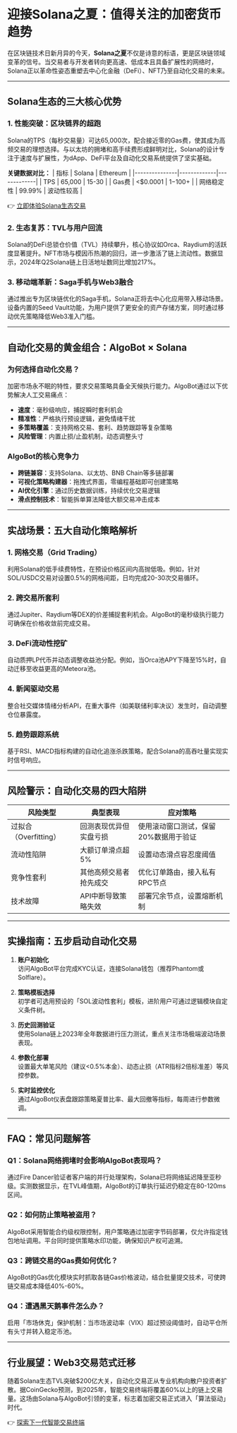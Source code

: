 # 迎接Solana之夏：值得关注的加密货币趋势

在区块链技术日新月异的今天，**Solana之夏**不仅是诗意的标语，更是区块链领域变革的信号。当交易者与开发者转向更高速、低成本且具备扩展性的网络时，Solana正以革命性姿态重塑去中心化金融（DeFi）、NFT乃至自动化交易的未来。

---

## Solana生态的三大核心优势

### 1. **性能突破：区块链界的超跑**
Solana的TPS（每秒交易量）可达65,000次，配合接近零的Gas费，使其成为高频交易的理想选择。与以太坊的拥堵和高手续费形成鲜明对比，Solana的设计专注于速度与扩展性，为dApp、DeFi平台及自动化交易系统提供了坚实基础。

**关键数据对比：**
| 指标          | Solana       | Ethereum     |
|---------------|-------------|-------------|
| TPS           | 65,000       | 15-30        |
| Gas费         | <$0.0001    | $1-$100+     |
| 网络稳定性    | 99.99%      | 波动性较高   |

👉 [立即体验Solana生态交易](https://bit.ly/okx_welcome)

### 2. **生态复苏：TVL与用户回流**
Solana的DeFi总锁仓价值（TVL）持续攀升，核心协议如Orca、Raydium的活跃度显著提升。NFT市场与模因币热潮的回归，进一步激活了链上流动性。数据显示，2024年Q2Solana链上日活地址数同比增加217%。

### 3. **移动端革新：Saga手机与Web3融合**
通过推出专为区块链优化的Saga手机，Solana正将去中心化应用带入移动场景。设备内置的Seed Vault功能，为用户提供了更安全的资产存储方案，同时通过移动优先策略降低Web3准入门槛。

---

## 自动化交易的黄金组合：AlgoBot × Solana

### 为何选择自动化交易？
加密市场永不眠的特性，要求交易策略具备全天候执行能力。AlgoBot通过以下优势解决人工交易痛点：
- **速度**：毫秒级响应，捕捉瞬时套利机会
- **精准性**：严格执行预设逻辑，避免情绪干扰
- **多策略覆盖**：支持网格交易、套利、趋势跟踪等复杂策略
- **风险管理**：内置止损/止盈机制，动态调整头寸

### AlgoBot的核心竞争力
- **跨链兼容**：支持Solana、以太坊、BNB Chain等多链部署
- **可视化策略构建器**：拖拽式界面，零编程基础即可创建策略
- **AI优化引擎**：通过历史数据训练，持续优化交易逻辑
- **滑点控制技术**：智能拆单算法降低大额交易冲击成本

---

## 实战场景：五大自动化策略解析

### 1. **网格交易（Grid Trading）**
利用Solana的低手续费特性，在预设价格区间内高抛低吸。例如，针对SOL/USDC交易对设置0.5%的网格间距，日均完成20-30次交易循环。

### 2. **跨交易所套利**
通过Jupiter、Raydium等DEX的价差捕捉套利机会。AlgoBot的毫秒级执行能力可确保在价格收敛前完成交易。

### 3. **DeFi流动性挖矿**
自动质押LP代币并动态调整收益池分配。例如，当Orca池APY下降至15%时，自动迁移至收益更高的Meteora池。

### 4. **新闻驱动交易**
整合社交媒体情绪分析API，在重大事件（如美联储利率决议）发生时，自动调整仓位暴露度。

### 5. **趋势跟踪系统**
基于RSI、MACD指标构建的自动化追涨杀跌策略，配合Solana的高吞吐量实现实时信号响应。

---

## 风险警示：自动化交易的四大陷阱

| 风险类型       | 典型表现                  | 应对策略                  |
|----------------|---------------------------|---------------------------|
| 过拟合（Overfitting） | 回测表现优异但实盘亏损     | 使用滚动窗口测试，保留20%数据用于验证 |
| 流动性陷阱     | 大额订单滑点超5%          | 设置动态滑点容忍度阈值     |
| 竞争性套利     | 其他高频交易者抢先成交     | 优化订单路由，接入私有RPC节点 |
| 技术故障       | API中断导致策略失效        | 部署冗余节点，设置熔断机制 |

---

## 实操指南：五步启动自动化交易

1. **账户初始化**  
   访问AlgoBot平台完成KYC认证，连接Solana钱包（推荐Phantom或Solflare）。

2. **策略模板选择**  
   初学者可选用预设的「SOL波动性套利」模板，进阶用户可通过逻辑模块自定义条件树。

3. **历史回测验证**  
   使用Solana链上2023年全年数据进行压力测试，重点关注市场极端波动场景表现。

4. **参数化部署**  
   设置最大单笔风险（建议<0.5%本金）、动态止损（ATR指标2倍标准差）等风控参数。

5. **实时监控优化**  
   通过AlgoBot仪表盘跟踪策略夏普比率、最大回撤等指标，每周进行参数微调。

---

## FAQ：常见问题解答

### Q1：Solana网络拥堵时会影响AlgoBot表现吗？
通过Fire Dancer验证者客户端的并行处理架构，Solana已将网络延迟降至亚秒级。实测数据显示，在TVL峰值期，AlgoBot的订单执行延迟仍稳定在80-120ms区间。

### Q2：如何防止策略被盗用？
AlgoBot采用智能合约级权限控制，用户策略通过加密字节码部署，仅允许指定钱包地址调用。平台同时提供策略水印功能，确保知识产权可追溯。

### Q3：跨链交易的Gas费如何优化？
AlgoBot的Gas优化模块实时抓取各链Gas价格波动，结合批量提交技术，可使跨链交易成本降低40%-60%。

### Q4：遭遇黑天鹅事件怎么办？
启用「市场休克」保护机制：当市场波动率（VIX）超过预设阈值时，自动平仓所有头寸并转入稳定币池。

---

## 行业展望：Web3交易范式迁移

随着Solana生态TVL突破$200亿大关，自动化交易正从专业机构向散户投资者扩散。据CoinGecko预测，到2025年，智能交易终端将覆盖60%以上的链上交易量。这场由Solana与AlgoBot引领的变革，标志着加密交易正式进入「算法驱动」时代。

👉 [探索下一代智能交易终端](https://bit.ly/okx_welcome)